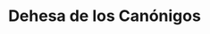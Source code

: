 ---
title: "Dehesa de los Canónigos"
url: /pesquera-de-duero/dehesa-de-los-canonigos/
shop: Wein
---
